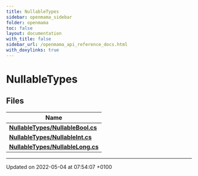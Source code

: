 ```yaml
---
title: NullableTypes
sidebar: openmama_sidebar
folder: openmama
toc: false
layout: documentation
with_title: false
sidebar_url: /openmama_api_reference_docs.html
with_doxylinks: true
---
```


# NullableTypes



## Files

| Name           |
| -------------- |
| **[NullableTypes/NullableBool.cs](NullableBool_8cs.html#file-nullablebool.cs)**  |
| **[NullableTypes/NullableInt.cs](NullableInt_8cs.html#file-nullableint.cs)**  |
| **[NullableTypes/NullableLong.cs](NullableLong_8cs.html#file-nullablelong.cs)**  |






-------------------------------

Updated on 2022-05-04 at 07:54:07 +0100
